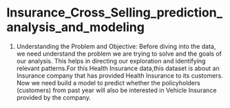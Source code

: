 # Insurance_Cross_Selling_prediction_analysis_and_modeling

1. Understanding the Problem and Objective:
Before diving into the data, we need understand the problem we are trying to solve and the goals of our analysis. This helps in directing our exploration and identifying relevant patterns.For this Health Insurance data,this dataset is about an Insurance company that has provided Health Insurance to its customers. Now we need build a model to predict whether the policyholders (customers) from past year will also be interested in Vehicle Insurance provided by the company.
